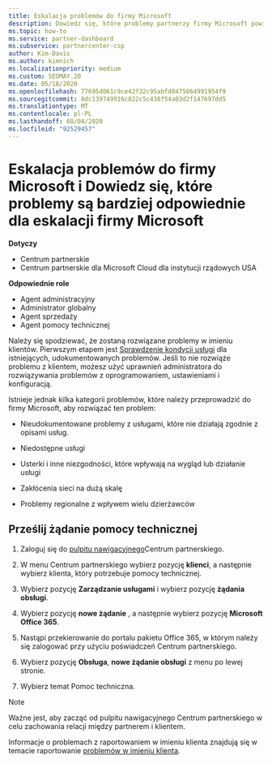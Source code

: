 ```yaml
---
title: Eskalacja problemów do firmy Microsoft
description: Dowiedz się, które problemy partnerzy firmy Microsoft powinni rozwiązać dla swoich klientów i jakie problemy mogą wymagać eskalacji do firmy Microsoft.
ms.topic: how-to
ms.service: partner-dashboard
ms.subservice: partnercenter-csp
author: Kim-Davis
ms.author: kimnich
ms.localizationpriority: medium
ms.custom: SEOMAY.20
ms.date: 05/18/2020
ms.openlocfilehash: 77695d061c9ce42f32c95abfd8475064991954f9
ms.sourcegitcommit: 8dc139749916c822c5c438f54a03d2f147697dd5
ms.translationtype: MT
ms.contentlocale: pl-PL
ms.lasthandoff: 08/04/2020
ms.locfileid: "92529457"
---
```

# <a name="escalate-problems-to-microsoft-and-learn-which-issues-are-more-suited-to-microsoft-escalation"></a>Eskalacja problemów do firmy Microsoft i Dowiedz się, które problemy są bardziej odpowiednie dla eskalacji firmy Microsoft  

**Dotyczy**

- Centrum partnerskie
- Centrum partnerskie dla Microsoft Cloud dla instytucji rządowych USA

**Odpowiednie role**

- Agent administracyjny
- Administrator globalny
- Agent sprzedaży
- Agent pomocy technicznej

Należy się spodziewać, że zostaną rozwiązane problemy w imieniu klientów. Pierwszym etapem jest [Sprawdzenie kondycji usługi](check-service-health.md) dla istniejących, udokumentowanych problemów. Jeśli to nie rozwiąże problemu z klientem, możesz użyć uprawnień administratora do rozwiązywania problemów z oprogramowaniem, ustawieniami i konfiguracją.

Istnieje jednak kilka kategorii problemów, które należy przeprowadzić do firmy Microsoft, aby rozwiązać ten problem:

- Nieudokumentowane problemy z usługami, które nie działają zgodnie z opisami usług.

- Niedostępne usługi

- Usterki i inne niezgodności, które wpływają na wygląd lub działanie usługi

- Zakłócenia sieci na dużą skalę

- Problemy regionalne z wpływem wielu dzierżawców

## <a name="submit-a-support-request"></a>Prześlij żądanie pomocy technicznej

1. Zaloguj się do [pulpitu nawigacyjnego](https://partner.microsoft.com/dashboard)Centrum partnerskiego.

2. W menu Centrum partnerskiego wybierz pozycję **klienci**, a następnie wybierz klienta, który potrzebuje pomocy technicznej.

3. Wybierz pozycję **Zarządzanie usługami** i wybierz pozycję **żądania obsługi**.

4. Wybierz pozycję **nowe żądanie** , a następnie wybierz pozycję **Microsoft Office 365**.

5. Nastąpi przekierowanie do portalu pakietu Office 365, w którym należy się zalogować przy użyciu poświadczeń Centrum partnerskiego.

6. Wybierz pozycję **Obsługa**, **nowe żądanie obsługi** z menu po lewej stronie.

7. Wybierz temat Pomoc techniczna.

>[!NOTE]
>Ważne jest, aby zacząć od pulpitu nawigacyjnego Centrum partnerskiego w celu zachowania relacji między partnerem i klientem. 

Informacje o problemach z raportowaniem w imieniu klienta znajdują się w temacie raportowanie [problemów w imieniu klienta](report-problems-on-behalf-of-a-customer.md).

